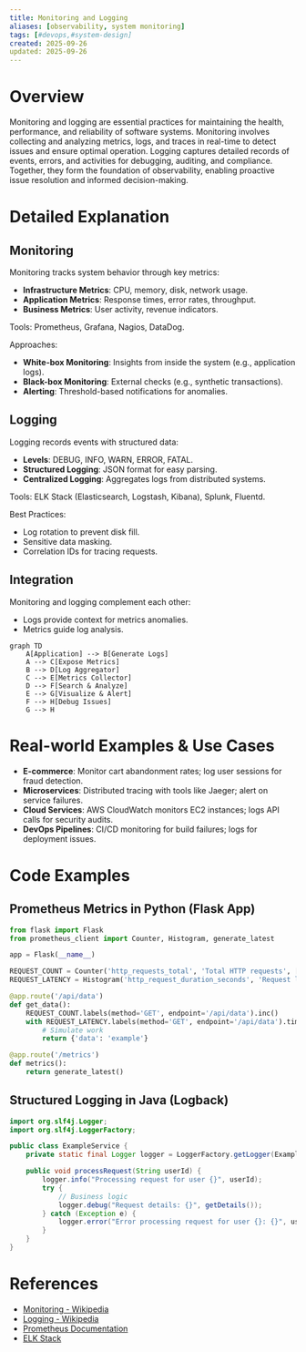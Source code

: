 ```yaml
---
title: Monitoring and Logging
aliases: [observability, system monitoring]
tags: [#devops,#system-design]
created: 2025-09-26
updated: 2025-09-26
---
```


# Overview

Monitoring and logging are essential practices for maintaining the health, performance, and reliability of software systems. Monitoring involves collecting and analyzing metrics, logs, and traces in real-time to detect issues and ensure optimal operation. Logging captures detailed records of events, errors, and activities for debugging, auditing, and compliance. Together, they form the foundation of observability, enabling proactive issue resolution and informed decision-making.

# Detailed Explanation

## Monitoring

Monitoring tracks system behavior through key metrics:
- **Infrastructure Metrics**: CPU, memory, disk, network usage.
- **Application Metrics**: Response times, error rates, throughput.
- **Business Metrics**: User activity, revenue indicators.

Tools: Prometheus, Grafana, Nagios, DataDog.

Approaches:
- **White-box Monitoring**: Insights from inside the system (e.g., application logs).
- **Black-box Monitoring**: External checks (e.g., synthetic transactions).
- **Alerting**: Threshold-based notifications for anomalies.

## Logging

Logging records events with structured data:
- **Levels**: DEBUG, INFO, WARN, ERROR, FATAL.
- **Structured Logging**: JSON format for easy parsing.
- **Centralized Logging**: Aggregates logs from distributed systems.

Tools: ELK Stack (Elasticsearch, Logstash, Kibana), Splunk, Fluentd.

Best Practices:
- Log rotation to prevent disk fill.
- Sensitive data masking.
- Correlation IDs for tracing requests.

## Integration

Monitoring and logging complement each other:
- Logs provide context for metrics anomalies.
- Metrics guide log analysis.

```mermaid
graph TD
    A[Application] --> B[Generate Logs]
    A --> C[Expose Metrics]
    B --> D[Log Aggregator]
    C --> E[Metrics Collector]
    D --> F[Search & Analyze]
    E --> G[Visualize & Alert]
    F --> H[Debug Issues]
    G --> H
```

# Real-world Examples & Use Cases

- **E-commerce**: Monitor cart abandonment rates; log user sessions for fraud detection.
- **Microservices**: Distributed tracing with tools like Jaeger; alert on service failures.
- **Cloud Services**: AWS CloudWatch monitors EC2 instances; logs API calls for security audits.
- **DevOps Pipelines**: CI/CD monitoring for build failures; logs for deployment issues.

# Code Examples

## Prometheus Metrics in Python (Flask App)

```python
from flask import Flask
from prometheus_client import Counter, Histogram, generate_latest

app = Flask(__name__)

REQUEST_COUNT = Counter('http_requests_total', 'Total HTTP requests', ['method', 'endpoint'])
REQUEST_LATENCY = Histogram('http_request_duration_seconds', 'Request latency', ['method', 'endpoint'])

@app.route('/api/data')
def get_data():
    REQUEST_COUNT.labels(method='GET', endpoint='/api/data').inc()
    with REQUEST_LATENCY.labels(method='GET', endpoint='/api/data').time():
        # Simulate work
        return {'data': 'example'}

@app.route('/metrics')
def metrics():
    return generate_latest()
```

## Structured Logging in Java (Logback)

```java
import org.slf4j.Logger;
import org.slf4j.LoggerFactory;

public class ExampleService {
    private static final Logger logger = LoggerFactory.getLogger(ExampleService.class);

    public void processRequest(String userId) {
        logger.info("Processing request for user {}", userId);
        try {
            // Business logic
            logger.debug("Request details: {}", getDetails());
        } catch (Exception e) {
            logger.error("Error processing request for user {}: {}", userId, e.getMessage(), e);
        }
    }
}
```

# References

- [Monitoring - Wikipedia](https://en.wikipedia.org/wiki/Monitoring_(computing))
- [Logging - Wikipedia](https://en.wikipedia.org/wiki/Computer_logging)
- [Prometheus Documentation](https://prometheus.io/docs/)
- [ELK Stack](https://www.elastic.co/what-is/elk-stack)